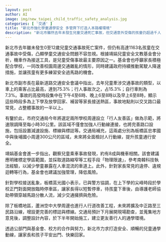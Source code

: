 ```yaml
---
layout: post
author: AI
image: img/new_taipei_child_traffic_safety_analysis.jpg
categories: [ '交通' ]
title: "新北市強化學童通學安全 多管齊下打造人本路權環境"
description: "新北市雖然去年未發生兒童交通死亡事故，但交通意外受傷的孩童仍超過千人。機車接送仍是學童受傷主因，事故高發時段集中於上下學。市府今選定兩校周邊設置「行人友善區」示範，調降速限與改善路口設施，並針對違停、違規加強管理。多項警政、工程配合下，期望藉由公部門、學校、基金會協力，持續優化兒童通學安全，讓孩子與家長都能更安心出入校園。"
---
```

新北市去年雖未發生0至12歲兒童交通事故死亡案件，但仍有高達1163名孩童在交通事故中受傷，凸顯學童交通安全問題不容忽視。根據靖娟兒童安全文教基金會分析，機車作為接送工具，是兒童受傷事故最主要原因之一。基金會也呼籲家長積極配合學校，一同改善校園周邊交通雜亂的情形，同時建議政府持續推動駕駛人降速措施，並讓孩童有更多練習安全過馬路的機會。

新北市副市長在最新道路交通安全會議中指出，去年兒童牽涉交通事故的類型，以車上的乘客占比最高，達到75.3%；行人事故次之，占15.3%；自行車則為7.3%。事故的高發時段集中在下午4至6時、晚上6至8時以及早上6至8時，顯示這些時段多為上下學及放學回家、補習等家長接送熱區，事故地點則以交叉路口最常見，占整體事故的一半以上。

有鑒於此，市府交通局今年將選定兩所學校周邊設立「行人友善區」做為示範，將速限調降至每小時30公里。該區域不僅會加強人行動線連接，也將完善路口設施，包括設置減速設施、標線與標誌等。交通局補充，這兩處分別為板橋區忠孝國中與後埔國小周邊300公尺的區域，未來將全面檢討人行動線，提升孩童通行安全。

靖娟基金會進一步指出，觀察兒童乘車事故發現，約有8成與機車相關。該會建議應明確標定學區範圍，並採取道路縮窄等工程手段「物理限速」，參考南韓科技執法經驗，以減少學童暴露在人車混流的車道上。此外，針對家長常見的違停、違規迴轉等行為，基金會也建議加強管理，降低風險。

針對學校接送亂象，板橋莒光國小表示，已與警方協調，在上下學的尖峰時段於學校正門對面開放臨時停車區，讓家長得以短暫停車，待孩童下車後，由導護老師協助帶領穿越馬路分散人流，減少交通擁擠與危險。

除了板橋地區，蘆洲空中大學周邊也進行人行道改善工程，未來將擴及中正路至三民路沿線，增設更完善的標誌與標線。交通局預計下月展開現場勘查，並蒐集地方意見後，調整設計內容，於下半年開始施工，建立更友善行人的通學環境。

透過公部門與基金會、校方的合作與努力，新北市力求打造安全、順暢的兒童通學動線，讓家長和孩子平安出門、快樂回家。